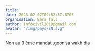 ```yaml
---
title: 
date: 2023-02-02T09:52:57.870Z
organisation: Bara fall
author: infocivil2019@gmail.com
avatar: "/img/pays/SN.svg"
---
```


Non au 3 ème mandat .goor sa wakh dia